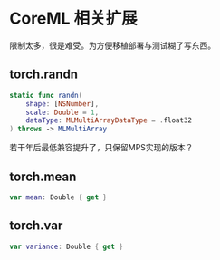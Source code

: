 # CoreML 相关扩展

限制太多，很是难受。为方便移植部署与测试糊了写东西。



## torch.randn

```swift
static func randn(
    shape: [NSNumber],
    scale: Double = 1,
    dataType: MLMultiArrayDataType = .float32
) throws -> MLMultiArray
```

若干年后最低兼容提升了，只保留MPS实现的版本？



## torch.mean

```swift
var mean: Double { get }
```



## torch.var

```swift
var variance: Double { get }
```

